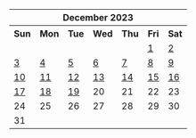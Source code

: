 <table align="center" border="0" cellpadding="0" cellspacing="0" class="month">
 <tr>
  <th class="month" colspan="7">
   December 2023
  </th>
 </tr>
 <tr>
  <th class="sun">
   Sun
  </th>
  <th class="mon">
   Mon
  </th>
  <th class="tue">
   Tue
  </th>
  <th class="wed">
   Wed
  </th>
  <th class="thu">
   Thu
  </th>
  <th class="fri">
   Fri
  </th>
  <th class="sat">
   Sat
  </th>
 </tr>
 <tr>
  <td class="noday">
  </td>
  <td class="noday">
  </td>
  <td class="noday">
  </td>
  <td class="noday">
  </td>
  <td class="noday">
  </td>
  <td class="fri">
   <a href="20231201.py">
    1
   </a>
  </td>
  <td class="sat">
   <a href="20231202.py">
    2
   </a>
  </td>
 </tr>
 <tr>
  <td class="sun">
   <a href="20231203.py">
    3
   </a>
  </td>
  <td class="mon">
   <a href="20231204.py">
    4
   </a>
  </td>
  <td class="tue">
   <a href="20231205.py">
    5
   </a>
  </td>
  <td class="wed">
   <a href="20231206.py">
    6
   </a>
  </td>
  <td class="thu">
   <a href="20231207.py">
    7
   </a>
  </td>
  <td class="fri">
   <a href="20231208.py">
    8
   </a>
  </td>
  <td class="sat">
   <a href="20231209.py">
    9
   </a>
  </td>
 </tr>
 <tr>
  <td class="sun">
   <a href="20231210.py">
    10
   </a>
  </td>
  <td class="mon">
   <a href="20231211.py">
    11
   </a>
  </td>
  <td class="tue">
   <a href="20231212.py">
    12
   </a>
  </td>
  <td class="wed">
   <a href="20231213.py">
    13
   </a>
  </td>
  <td class="thu">
   <a href="20231214.py">
    14
   </a>
  </td>
  <td class="fri">
   <a href="20231215.py">
    15
   </a>
  </td>
  <td class="sat">
   <a href="20231216.py">
    16
   </a>
  </td>
 </tr>
 <tr>
  <td class="sun">
   <a href="20231217.py">
    17
   </a>
  </td>
  <td class="mon">
   <a href="20231218.py">
    18
   </a>
  </td>
  <td class="tue">
   <a href="20231219.py">
    19
   </a>
  </td>
  <td class="wed">
   20
  </td>
  <td class="thu">
   21
  </td>
  <td class="fri">
   22
  </td>
  <td class="sat">
   23
  </td>
 </tr>
 <tr>
  <td class="sun">
   24
  </td>
  <td class="mon">
   25
  </td>
  <td class="tue">
   26
  </td>
  <td class="wed">
   27
  </td>
  <td class="thu">
   28
  </td>
  <td class="fri">
   29
  </td>
  <td class="sat">
   30
  </td>
 </tr>
 <tr>
  <td class="sun">
   31
  </td>
  <td class="noday">
  </td>
  <td class="noday">
  </td>
  <td class="noday">
  </td>
  <td class="noday">
  </td>
  <td class="noday">
  </td>
  <td class="noday">
  </td>
 </tr>
</table>
